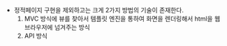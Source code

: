 - 정적페이지 구현을 제외하고는 크게 2가지 방법의 기술이 존재한다.
  1. MVC 방식에 뷰를 찾아서 템플릿 엔진을 통하여 화면을 렌더링해서 html을 웹 브라우저에 넘겨주는 방식
  2. API 방식
